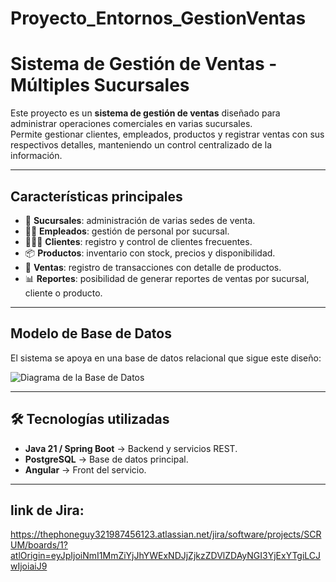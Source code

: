 # Proyecto_Entornos_GestionVentas

# Sistema de Gestión de Ventas - Múltiples Sucursales

Este proyecto es un **sistema de gestión de ventas** diseñado para administrar operaciones comerciales en varias sucursales.  
Permite gestionar clientes, empleados, productos y registrar ventas con sus respectivos detalles, manteniendo un control centralizado de la información.

---

## Características principales
- 📍 **Sucursales**: administración de varias sedes de venta.
- 👨‍💼 **Empleados**: gestión de personal por sucursal.
- 🧑‍🤝‍🧑 **Clientes**: registro y control de clientes frecuentes.
- 📦 **Productos**: inventario con stock, precios y disponibilidad.
- 🧾 **Ventas**: registro de transacciones con detalle de productos.
- 📊 **Reportes**: posibilidad de generar reportes de ventas por sucursal, cliente o producto.

---

## Modelo de Base de Datos

El sistema se apoya en una base de datos relacional que sigue este diseño:

![Diagrama de la Base de Datos](diseño_bd.png)

---

## 🛠️ Tecnologías utilizadas
- **Java 21 / Spring Boot** → Backend y servicios REST.
- **PostgreSQL** → Base de datos principal.
- **Angular**  → Front del servicio.

---

## link de Jira: 
https://thephoneguy321987456123.atlassian.net/jira/software/projects/SCRUM/boards/1?atlOrigin=eyJpIjoiNmI1MmZiYjJhYWExNDJjZjkzZDVlZDAyNGI3YjExYTgiLCJwIjoiaiJ9 
